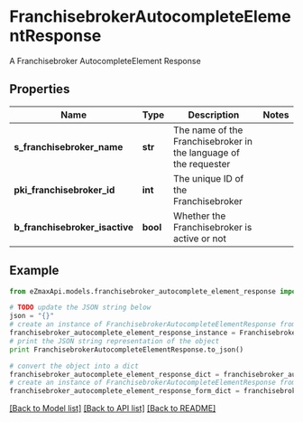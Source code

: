 # FranchisebrokerAutocompleteElementResponse

A Franchisebroker AutocompleteElement Response

## Properties

Name | Type | Description | Notes
------------ | ------------- | ------------- | -------------
**s_franchisebroker_name** | **str** | The name of the Franchisebroker in the language of the requester | 
**pki_franchisebroker_id** | **int** | The unique ID of the Franchisebroker | 
**b_franchisebroker_isactive** | **bool** | Whether the Franchisebroker is active or not | 

## Example

```python
from eZmaxApi.models.franchisebroker_autocomplete_element_response import FranchisebrokerAutocompleteElementResponse

# TODO update the JSON string below
json = "{}"
# create an instance of FranchisebrokerAutocompleteElementResponse from a JSON string
franchisebroker_autocomplete_element_response_instance = FranchisebrokerAutocompleteElementResponse.from_json(json)
# print the JSON string representation of the object
print FranchisebrokerAutocompleteElementResponse.to_json()

# convert the object into a dict
franchisebroker_autocomplete_element_response_dict = franchisebroker_autocomplete_element_response_instance.to_dict()
# create an instance of FranchisebrokerAutocompleteElementResponse from a dict
franchisebroker_autocomplete_element_response_form_dict = franchisebroker_autocomplete_element_response.from_dict(franchisebroker_autocomplete_element_response_dict)
```
[[Back to Model list]](../README.md#documentation-for-models) [[Back to API list]](../README.md#documentation-for-api-endpoints) [[Back to README]](../README.md)


